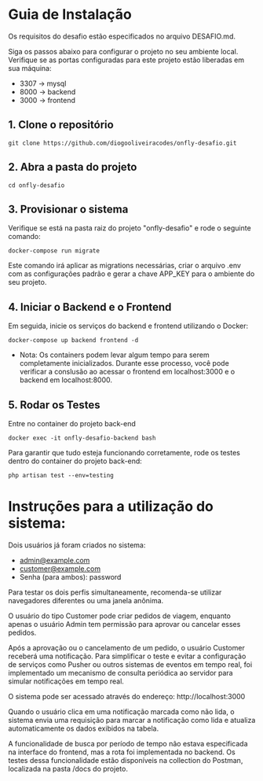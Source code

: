 # Guia de Instalação
Os requisitos do desafio estão especificados no arquivo DESAFIO.md.


Siga os passos abaixo para configurar o projeto no seu ambiente local.
Verifique se as portas configuradas para este projeto estão liberadas em sua máquina:
- 3307 -> mysql
- 8000 -> backend
- 3000 -> frontend

## 1. Clone o repositório

```
git clone https://github.com/diogooliveiracodes/onfly-desafio.git
```

## 2. Abra a pasta do projeto

```
cd onfly-desafio
```

## 3. Provisionar o sistema
Verifique se está na pasta raiz do projeto "onfly-desafio" e rode o seguinte comando:

```
docker-compose run migrate
```

Este comando irá aplicar as migrations necessárias, criar o arquivo .env com as configurações padrão e gerar a chave APP_KEY para o ambiente do seu projeto.

## 4. Iniciar o Backend e o Frontend

Em seguida, inicie os serviços do backend e frontend utilizando o Docker:

```
docker-compose up backend frontend -d
```
- Nota: Os containers podem levar algum tempo para serem completamente inicializados. Durante esse processo, você pode verificar a conslusão ao acessar o frontend em localhost:3000 e o backend em localhost:8000. <br>

## 5. Rodar os Testes

Entre no container do projeto back-end
```
docker exec -it onfly-desafio-backend bash
```

Para garantir que tudo esteja funcionando corretamente, rode os testes dentro do container do projeto back-end:

```
php artisan test --env=testing
```

# Instruções para a utilização do sistema:

Dois usuários já foram criados no sistema: 
- admin@example.com
- customer@example.com
- Senha (para ambos): password 

Para testar os dois perfis simultaneamente, recomenda-se utilizar navegadores diferentes ou uma janela anônima.

O usuário do tipo Customer pode criar pedidos de viagem, enquanto apenas o usuário Admin tem permissão para aprovar ou cancelar esses pedidos.

Após a aprovação ou o cancelamento de um pedido, o usuário Customer receberá uma notificação. Para simplificar o teste e evitar a configuração de serviços como Pusher ou outros sistemas de eventos em tempo real, foi implementado um mecanismo de consulta periódica ao servidor para simular notificações em tempo real.

O sistema pode ser acessado através do endereço: http://localhost:3000

Quando o usuário clica em uma notificação marcada como não lida, o sistema envia uma requisição para marcar a notificação como lida e atualiza automaticamente os dados exibidos na tabela.

A funcionalidade de busca por período de tempo não estava especificada na interface do frontend, mas a rota foi implementada no backend. Os testes dessa funcionalidade estão disponíveis na collection do Postman, localizada na pasta /docs do projeto.